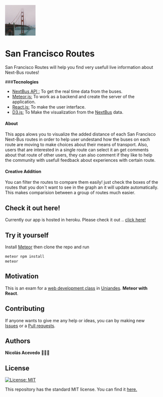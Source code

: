 <img src="https://raw.githubusercontent.com/nacevedo/FinalExamWeb/master/public/sf.png" title="Sakana" alt="Mandao Dao Logo" href="" height = 100px width = 100px>


# San Francisco Routes

San Francisco Routes will help you find very usefull live information about Next-Bus routes!

###**Tecnologies**
* [NextBus API :](https://gist.github.com/grantland/7cf4097dd9cdf0dfed14) To get the real time data from the buses.
* [Meteor.js:](https://www.meteor.com/) To work as a backend and create the server of the application.
* [React.js:](https://www.reactjs.org) To make the user interface.
* [D3.js:](https://d3js.org) To Make the visualization from the [NextBus](https://gist.github.com/grantland/7cf4097dd9cdf0dfed14) data.

#### **About**
This apps alows you to visualize the added distance of each San Francisco Next-Bus routes in order to help user undestand how the buses on each route are moving to make choices about their means of transport. Also, users that are interested in a single route can select it an get comments about that route of other users, they can also comment if they like to help the community with usefull feedback about experiences with certain route. 

#### **Creative Addition**
You can filter the routes to compare them easily! just check the boxes of the routes that you don´t want to see in the graph an it will update automatically. This makes comparision between a group of routes much easier. 

## Check it out here!
Currently our app is hosted in heroku. Please check it out .. [click here!](http://sf-nextbus-buses.herokuapp.com/)

## Try it yourself

Install [Meteor](https://www.meteor.com/install) then clone the repo and run

```
meteor npm install
meteor
```


## Motivation
This is an exam for a [web development class](http://johnguerra.co/classes/webDevelopment_spring_2018/) in [Uniandes](https://www.uniandes.edu.co). **Meteor with React**.

## Contributing
If anyone wants to give me any help or ideas, you can by making new [Issues](https://github.com/nacevedo/FinalExamWeb/issues) or a [Pull requests](https://github.com/nacevedo/FinalExamWeb/pulls).

## Authors 

**Nicolás Acevedo** 👨🏼‍🔬


## License
[![License: MIT](https://img.shields.io/badge/License-MIT-yellow.svg)](https://opensource.org/licenses/MIT)

This repository has the standard MIT license. You can find it [here.](https://github.com/nacevedo/FinalExamWeb/blob/master/LICENSE)

